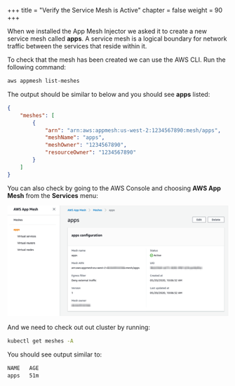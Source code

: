 +++
title = "Verify the Service Mesh is Active"
chapter = false
weight = 90
+++

When we installed the App Mesh Injector we asked it to create a new service mesh called **apps**.  A service mesh is a logical boundary for network traffic between the services that reside within it.

To check that the mesh has been created we can use the AWS CLI. Run the following command:

```bash
aws appmesh list-meshes
```

The output should be similar to below and you should see **apps** listed:

```json
{
    "meshes": [
        {
            "arn": "arn:aws:appmesh:us-west-2:1234567890:mesh/apps",
            "meshName": "apps",
            "meshOwner": "1234567890",
            "resourceOwner": "1234567890"
        }
    ]
}
```

You can also check by going to the AWS Console and choosing **AWS App Mesh** from the **Services** menu:

![aws_console_appmesh](/images/aws_console_appmesh.png)

And we need to check out out cluster by running:

```bash
kubectl get meshes -A
```

You should see output similar to:

```bash
NAME   AGE
apps   51m
```
